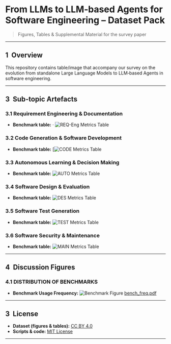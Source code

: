 # From LLMs to LLM‑based Agents for Software Engineering – Dataset Pack

> Figures, Tables & Supplemental Material for the survey paper
---

## 1  Overview

This repository contains table/image that accompany our survey on the evolution from standalone Large Language Models to LLM‑based Agents in software engineering.

---

## 3  Sub‑topic Artefacts

### 3.1 Requirement Engineering & Documentation

* **Benchmark table:** · ![REQ-Eng Metrics Table](tables/req_bench.png)

### 3.2 Code Generation & Software Development

* **Benchmark table:** [![CODE Metrics Table](tables/code_bench.png)

### 3.3 Autonomous Learning & Decision Making

* **Benchmark table:** ![AUTO Metrics Table](tables/auto_bench.png)

### 3.4 Software Design & Evaluation

* **Benchmark table:** ![DES Metrics Table](tables/design_bench.png)

### 3.5 Software Test Generation

* **Benchmark table:** ![TEST Metrics Table](tables/test_bench.png)

### 3.6 Software Security & Maintenance

* **Benchmark table:** ![MAIN Metrics Table](tables/main_bench.png)

---

## 4  Discussion Figures

### 4.1 DISTRIBUTION OF BENCHMARKS
* **Benchmark Usage Frequency:** ![Benchmark Figure](figures/bench_freq.png)
[bench_freq.pdf](https://github.com/user-attachments/files/20430206/bench_freq.pdf)

---

## 3  License

* **Dataset (figures & tables):** [CC BY 4.0](https://creativecommons.org/licenses/by/4.0/)
* **Scripts & code:** [MIT License](LICENSE)
---

